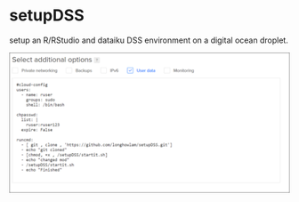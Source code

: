 # setupDSS
setup an R/RStudio and dataiku DSS environment on a digital ocean droplet.

![](droplet.PNG)
